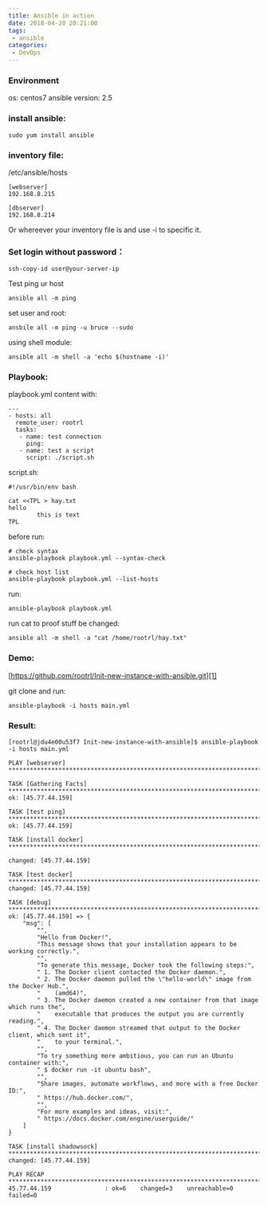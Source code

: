```yaml
---
title: Ansible in action
date: 2018-04-20 20:21:00
tags:
 - ansible
categories: 
 - DevOps
---
```

### Environment
os: centos7
ansible version: 2.5


### install ansible:
```
sudo yum install ansible
```

### inventory file:
/etc/ansible/hosts
```
[webserver]
192.168.8.215

[dbserver]
192.168.8.214
```

Or whereever your inventory file is and use -i to specific it.

### Set login without password：
```
ssh-copy-id user@your-server-ip
```

Test ping ur host
```
ansible all -m ping
```
set user and root:
```
ansbile all -m ping -u bruce --sudo
```

using shell module:
```
ansible all -m shell -a 'echo $(hostname -i)'
```

### Playbook:

playbook.yml content with:
```
---
- hosts: all
  remote_user: rootrl
  tasks:
   - name: test connection
     ping:
   - name: test a script
     script: ./script.sh

```
script.sh:
```
#!/usr/bin/env bash

cat <<TPL > hay.txt
hello
        this is text
TPL
```
before run:
```
# check syntax
ansible-playbook playbook.yml --syntax-check

# check host list
ansible-playbook playbook.yml --list-hosts
```

run:
```
ansible-playbook playbook.yml
```
run cat to proof stuff be changed:
```
ansible all -m shell -a "cat /home/rootrl/hay.txt"
```

### Demo:

[https://github.com/rootrl/Init-new-instance-with-ansible.git][1]

git clone and run:

```
ansible-playbook -i hosts main.yml
```

### Result:

```
[rootrl@jdu4e00u53f7 Init-new-instance-with-ansible]$ ansible-playbook -i hosts main.yml

PLAY [webserver] *************************************************************************************************************************************

TASK [Gathering Facts] *******************************************************************************************************************************
ok: [45.77.44.159]

TASK [test ping] *************************************************************************************************************************************
ok: [45.77.44.159]

TASK [install docker] ********************************************************************************************************************************

changed: [45.77.44.159]

TASK [test docker] ***********************************************************************************************************************************
changed: [45.77.44.159]

TASK [debug] *****************************************************************************************************************************************
ok: [45.77.44.159] => {
    "msg": [
        "",
        "Hello from Docker!",
        "This message shows that your installation appears to be working correctly.",
        "",
        "To generate this message, Docker took the following steps:",
        " 1. The Docker client contacted the Docker daemon.",
        " 2. The Docker daemon pulled the \"hello-world\" image from the Docker Hub.",
        "    (amd64)",
        " 3. The Docker daemon created a new container from that image which runs the",
        "    executable that produces the output you are currently reading.",
        " 4. The Docker daemon streamed that output to the Docker client, which sent it",
        "    to your terminal.",
        "",
        "To try something more ambitious, you can run an Ubuntu container with:",
        " $ docker run -it ubuntu bash",
        "",
        "Share images, automate workflows, and more with a free Docker ID:",
        " https://hub.docker.com/",
        "",
        "For more examples and ideas, visit:",
        " https://docs.docker.com/engine/userguide/"
    ]
}

TASK [install shadowsock] ****************************************************************************************************************************
changed: [45.77.44.159]

PLAY RECAP *******************************************************************************************************************************************
45.77.44.159               : ok=6    changed=3    unreachable=0    failed=0   
```


  [1]: https://github.com/rootrl/Init-new-instance-with-ansible.git
  

